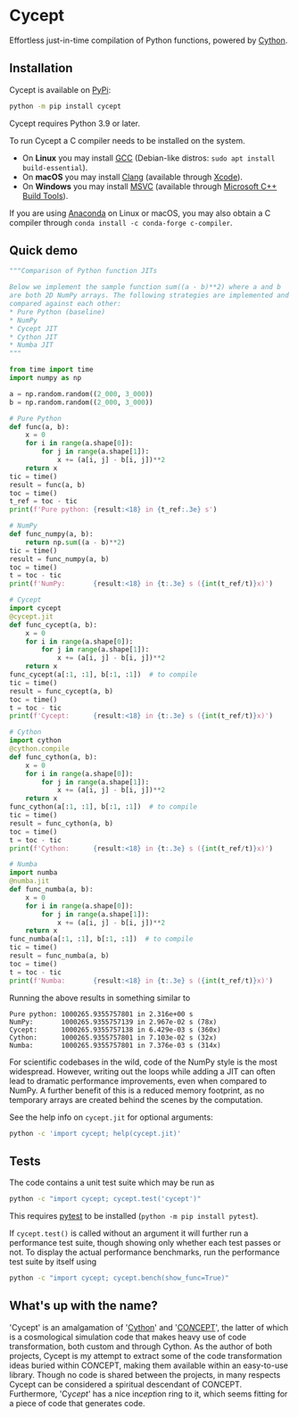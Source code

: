 # Cycept
Effortless just-in-time compilation of Python functions,
powered by [Cython](https://cython.org/).


## Installation
Cycept is available on [PyPi](https://pypi.org/project/cycept/):
```bash
python -m pip install cycept
```

Cycept requires Python 3.9 or later.

To run Cycept a C compiler needs to be installed on the system.

* On **Linux** you may install [GCC](https://gcc.gnu.org/)
  (Debian-like distros: `sudo apt install build-essential`).
* On **macOS** you may install [Clang](https://clang.llvm.org/)
  (available through [Xcode](https://developer.apple.com/xcode/)).
* On **Windows** you may install
  [MSVC](https://en.wikipedia.org/wiki/Microsoft_Visual_C%2B%2B)
  (available through
  [Microsoft C++ Build Tools](https://visualstudio.microsoft.com/visual-cpp-build-tools/)).

If you are using [Anaconda](https://www.anaconda.com/) on Linux or macOS,
you may also obtain a C compiler through
`conda install -c conda-forge c-compiler`.


## Quick demo
```python
"""Comparison of Python function JITs

Below we implement the sample function sum((a - b)**2) where a and b
are both 2D NumPy arrays. The following strategies are implemented and
compared against each other:
* Pure Python (baseline)
* NumPy
* Cycept JIT
* Cython JIT
* Numba JIT
"""

from time import time
import numpy as np

a = np.random.random((2_000, 3_000))
b = np.random.random((2_000, 3_000))

# Pure Python
def func(a, b):
    x = 0
    for i in range(a.shape[0]):
        for j in range(a.shape[1]):
            x += (a[i, j] - b[i, j])**2
    return x
tic = time()
result = func(a, b)
toc = time()
t_ref = toc - tic
print(f'Pure python: {result:<18} in {t_ref:.3e} s')

# NumPy
def func_numpy(a, b):
    return np.sum((a - b)**2)
tic = time()
result = func_numpy(a, b)
toc = time()
t = toc - tic
print(f'NumPy:       {result:<18} in {t:.3e} s ({int(t_ref/t)}x)')

# Cycept
import cycept
@cycept.jit
def func_cycept(a, b):
    x = 0
    for i in range(a.shape[0]):
        for j in range(a.shape[1]):
            x += (a[i, j] - b[i, j])**2
    return x
func_cycept(a[:1, :1], b[:1, :1])  # to compile
tic = time()
result = func_cycept(a, b)
toc = time()
t = toc - tic
print(f'Cycept:      {result:<18} in {t:.3e} s ({int(t_ref/t)}x)')

# Cython
import cython
@cython.compile
def func_cython(a, b):
    x = 0
    for i in range(a.shape[0]):
        for j in range(a.shape[1]):
            x += (a[i, j] - b[i, j])**2
    return x
func_cython(a[:1, :1], b[:1, :1])  # to compile
tic = time()
result = func_cython(a, b)
toc = time()
t = toc - tic
print(f'Cython:      {result:<18} in {t:.3e} s ({int(t_ref/t)}x)')

# Numba
import numba
@numba.jit
def func_numba(a, b):
    x = 0
    for i in range(a.shape[0]):
        for j in range(a.shape[1]):
            x += (a[i, j] - b[i, j])**2
    return x
func_numba(a[:1, :1], b[:1, :1])  # to compile
tic = time()
result = func_numba(a, b)
toc = time()
t = toc - tic
print(f'Numba:       {result:<18} in {t:.3e} s ({int(t_ref/t)}x)')
```

Running the above results in something similar to
```
Pure python: 1000265.9355757801 in 2.316e+00 s
NumPy:       1000265.9355757139 in 2.967e-02 s (78x)
Cycept:      1000265.9355757138 in 6.429e-03 s (360x)
Cython:      1000265.9355757801 in 7.103e-02 s (32x)
Numba:       1000265.9355757801 in 7.376e-03 s (314x)
```
For scientific codebases in the wild, code of the NumPy style is the
most widespread. However, writing out the loops while adding a JIT can
often lead to dramatic performance improvements, even when compared
to NumPy. A further benefit of this is a reduced memory footprint,
as no temporary arrays are created behind the scenes by the computation.

See the help info on `cycept.jit` for optional arguments:
```bash
python -c 'import cycept; help(cycept.jit)'
```


## Tests
The code contains a unit test suite which may be run as
```bash
python -c "import cycept; cycept.test('cycept')"
```
This requires [pytest](https://docs.pytest.org/) to be installed
(`python -m pip install pytest`).

If `cycept.test()` is called without an argument it will further run a
performance test suite, though showing only whether each test passes or not.
To display the actual performance benchmarks, run the performance test suite
by itself using
```bash
python -c "import cycept; cycept.bench(show_func=True)"
```


## What's up with the name?
'Cycept' is an amalgamation of '[Cython](https://cython.org/)' and
'[CO*N*CEPT](https://github.com/jmd-dk/concept)', the latter of which is a
cosmological simulation code that makes heavy use of code transformation,
both custom and through Cython. As the author of both projects, Cycept is my
attempt to extract some of the code transformation ideas buried within
CO*N*CEPT, making them available within an easy-to-use library.
Though no code is shared between the projects, in many respects Cycept
can be considered a spiritual descendant of CO*N*CEPT.
Furthermore, 'Cy*cept*' has a nice in*cept*ion ring to it,
which seems fitting for a piece of code that generates code.

